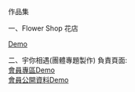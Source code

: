 作品集



一、Flower Shop 花店

<a href="https://ChangStacy.github.io/FlowerShop/Home.html"  target="_blank">Demo</a>





二、宇你相遇(團體專題製作)
負責頁面:
<br>
 <a href="https://ChangStacy.github.io/spacemeet/personalFile.html"  target="_blank">會員專區Demo</a>
<br>
 <a href="https://ChangStacy.github.io/spacemeet/publicprofile.html"  target="_blank">會員公開資料Demo</a>

  
